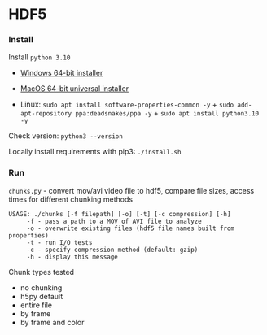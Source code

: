 # HDF5

### Install
Install `python 3.10`
* [Windows 64-bit installer](https://www.python.org/downloads/release/python-3100/#:~:text=Windows%20installer%20(64%2Dbit))

* [MacOS 64-bit universal installer](https://www.python.org/downloads/release/python-3100/#:~:text=SIG-,macOS%2064%2Dbit%20universal2%20installer,-macOS)

* Linux: `sudo apt install software-properties-common -y` + `sudo add-apt-repository ppa:deadsnakes/ppa -y` + `sudo apt install python3.10 -y`

Check version: `python3 --version`

Locally install requirements with pip3: `./install.sh`


### Run
`chunks.py` - convert mov/avi video file to hdf5, compare file sizes, access times for different chunking methods
```
USAGE: ./chunks [-f filepath] [-o] [-t] [-c compression] [-h]
	 -f - pass a path to a MOV of AVI file to analyze
	 -o - overwrite existing files (hdf5 file names built from properties)
	 -t - run I/O tests
	 -c - specify compression method (default: gzip)
	 -h - display this message
```

Chunk types tested
* no chunking
* h5py default
* entire file
* by frame
* by frame and color
